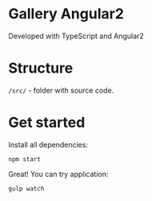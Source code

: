 # Gallery Angular2
Developed with TypeScript and Angular2

# Structure
`/src/` - folder with source code.

# Get started
Install all dependencies:
```
npm start
```
Great! You can try application:
```
gulp watch
```